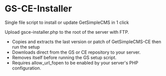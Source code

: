 # GS-CE-Installer
Single file script to install or update GetSimpleCMS in 1 click

Upload gsce-installer.php to the root of the server with FTP.

- Copies and extracts the last version or patch of GetSimpleCMS-CE then run the setup
- Downloads direct from the GS or CE repository to your server.
- Removes itself before running the GS setup script.
- Requires allow_url_fopen to be enabled by your server's PHP configuration.
